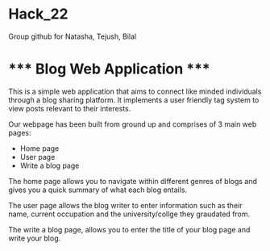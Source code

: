 # Hack_22
Group github for Natasha, Tejush, Bilal

<h1> *** Blog Web Application *** </h1>

This is a simple web application that aims to connect like minded individuals through a blog sharing platform. It implements a user friendly tag system to view posts relevant to their interests. 

Our webpage has been built from ground up and comprises of 3 main web pages: 
- Home page
- User page 
- Write a blog page 

The home page allows you to navigate within different genres of blogs and gives you a quick summary of what each blog entails. 

The user page allows the blog writer to enter information such as their name, current occupation and the university/collge they graudated from. 

The write a blog page, allows you to enter the title of your blog page and write your blog. 

